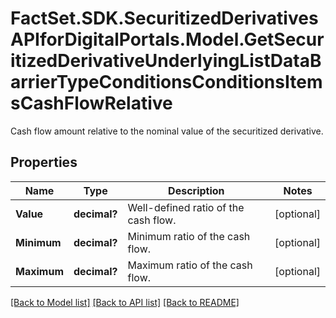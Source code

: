 # FactSet.SDK.SecuritizedDerivativesAPIforDigitalPortals.Model.GetSecuritizedDerivativeUnderlyingListDataBarrierTypeConditionsConditionsItemsCashFlowRelative
Cash flow amount relative to the nominal value of the securitized derivative.

## Properties

Name | Type | Description | Notes
------------ | ------------- | ------------- | -------------
**Value** | **decimal?** | Well-defined ratio of the cash flow. | [optional] 
**Minimum** | **decimal?** | Minimum ratio of the cash flow. | [optional] 
**Maximum** | **decimal?** | Maximum ratio of the cash flow. | [optional] 

[[Back to Model list]](../README.md#documentation-for-models) [[Back to API list]](../README.md#documentation-for-api-endpoints) [[Back to README]](../README.md)

